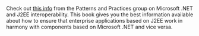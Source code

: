 Check out [this info](http://msdn.microsoft.com/library/default.asp?url=/library/en-us/dnpag/html/jdni.asp) from the Patterns and Practices group on Microsoft .NET and J2EE interoperability. This book gives you the best information available about how to ensure that enterprise applications based on J2EE work in harmony with components based on Microsoft .NET and vice versa.